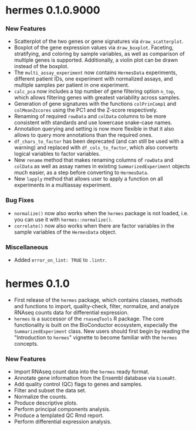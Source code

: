 # hermes 0.1.0.9000

### New Features
* Scatterplot of the two genes or gene signatures via `draw_scatterplot`.
* Boxplot of the gene expression values via `draw_boxplot`. Faceting, stratifying, and coloring by sample variables, as well as comparison of multiple genes is supported. Additionally, a violin plot can be drawn instead of the boxplot.
* The `multi_assay_experiment` now contains `HermesData` experiments, different patient IDs, one experiment with normalized assays, and multiple samples per patient in one experiment.
* `calc_pca` now includes a top number of gene filtering option `n_top`, which allows filtering genes with greatest variability across samples. 
* Generation of gene signatures with the functions `colPrinComp1` and `colMeanZscores` using the PC1 and the Z-score respectively.
* Renaming of required `rowData` and `colData` columns to be more consistent with standards and use lowercase snake-case names.
* Annotation querying and setting is now more flexible in that it also allows to query more annotations than the required ones.
* `df_chars_to_factor` has been deprecated (and can still be used with a warning) and replaced with `df_cols_to_factor`, which also converts logical variables to factor variables.
* New `rename` method that makes renaming columns of `rowData` and `colData` as well as assay names in existing `SummarizedExperiment` objects much easier, as a step before converting to `HermesData`.
* New `lapply` method that allows user to apply a function on all experiments in a multiassay experiment.

### Bug Fixes
* `normalize()` now also works when the `hermes` package is not loaded, i.e. you can use it with `hermes::normalize()`.
* `correlate()` now also works when there are factor variables in the sample variables of the `HermesData` object.

### Miscellaneous
* Added `error_on_lint: TRUE` to `.lintr`.

# hermes 0.1.0
* First release of the `hermes` package, which contains classes, methods and functions to import, quality-check, filter, normalize, and analyze RNAseq counts data for differential expression.
* `hermes` is a successor of the `rnaseqTools` R package. The core functionality is built on the BioConductor ecosystem, especially the `SummarizedExperiment` class. New users should first begin by reading the "Introduction to `hermes`" vignette to become familiar with the `hermes` concepts.

### New Features
* Import RNAseq count data into the `hermes` ready format.
* Annotate gene information from the Ensembl database via `biomaRt`.
* Add quality control (QC) flags to genes and samples.
* Filter and subset the data set.
* Normalize the counts.
* Produce descriptive plots.
* Perform principal components analysis.
* Produce a templated QC Rmd report.
* Perform differential expression analysis.
